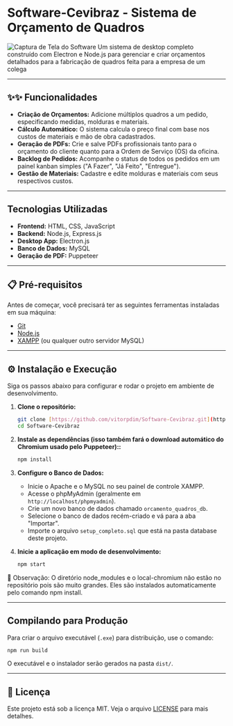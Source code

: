 # Software-Cevibraz - Sistema de Orçamento de Quadros

![Captura de Tela do Software](https://github.com/user-attachments/assets/d041adb1-1172-4db1-a416-10c660e356cf) Um sistema de desktop completo construído com Electron e Node.js para gerenciar e criar orçamentos detalhados para a fabricação de quadros feita para a empresa de um colega

---

## ✨✨ Funcionalidades

* **Criação de Orçamentos:** Adicione múltiplos quadros a um pedido, especificando medidas, molduras e materiais.
* **Cálculo Automático:** O sistema calcula o preço final com base nos custos de materiais e mão de obra cadastrados.
* **Geração de PDFs:** Crie e salve PDFs profissionais tanto para o orçamento do cliente quanto para a Ordem de Serviço (OS) da oficina.
* **Backlog de Pedidos:** Acompanhe o status de todos os pedidos em um painel kanban simples ("A Fazer", "Já Feito", "Entregue").
* **Gestão de Materiais:** Cadastre e edite molduras e materiais com seus respectivos custos.

---

##  Tecnologias Utilizadas

* **Frontend:** HTML, CSS, JavaScript
* **Backend:** Node.js, Express.js
* **Desktop App:** Electron.js
* **Banco de Dados:** MySQL
* **Geração de PDF:** Puppeteer

---

## 📋 Pré-requisitos

Antes de começar, você precisará ter as seguintes ferramentas instaladas em sua máquina:
* [Git](https://git-scm.com)
* [Node.js](https://nodejs.org/en/)
* [XAMPP](https://www.apachefriends.org/index.html) (ou qualquer outro servidor MySQL)

---

## ⚙️ Instalação e Execução

Siga os passos abaixo para configurar e rodar o projeto em ambiente de desenvolvimento.

1.  **Clone o repositório:**
    ```bash
    git clone [https://github.com/vitorpdim/Software-Cevibraz.git](https://github.com/vitorpdim/Software-Cevibraz.git)
    cd Software-Cevibraz
    ```

2.  **Instale as dependências (isso também fará o download automático do Chromium usado pelo Puppeteer)::**
    ```bash
    npm install
    ```

3.  **Configure o Banco de Dados:**
    * Inicie o Apache e o MySQL no seu painel de controle XAMPP.
    * Acesse o phpMyAdmin (geralmente em `http://localhost/phpmyadmin`).
    * Crie um novo banco de dados chamado `orcamento_quadros_db`.
    * Selecione o banco de dados recém-criado e vá para a aba "Importar".
    * Importe o arquivo `setup_completo.sql` que está na pasta database deste projeto.

4.  **Inicie a aplicação em modo de desenvolvimento:**
    ```bash
    npm start
    ```

🔎 Observação:
O diretório node_modules e o local-chromium não estão no repositório pois são muito grandes.
Eles são instalados automaticamente pelo comando npm install.

---

##  Compilando para Produção

Para criar o arquivo executável (`.exe`) para distribuição, use o comando:

```bash
npm run build
```
O executável e o instalador serão gerados na pasta `dist/`.

---

## 📄 Licença

Este projeto está sob a licença MIT. Veja o arquivo [LICENSE](LICENSE.md) para mais detalhes.
